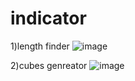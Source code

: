 # indicator
1)length finder 
![image](https://github.com/user-attachments/assets/b2160a1d-cfa8-4d2b-8f02-efb376113705)

2)cubes genreator
![image](https://github.com/user-attachments/assets/2a054daa-bb21-435e-9f8e-3cd66fcf7b2a)

